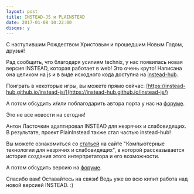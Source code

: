 ```yaml
---
layout: post
title: INSTEAD-JS и PLAINSTEAD
date: 2017-01-08 10:22:00
disqus: y
---
```

С наступившим Рождеством Христовым и прошедшим Новым Годом, друзья!

Рад сообщить, что благодаря усилиям technix, у нас появилась новая версия INSTEAD,
которая работает в web! Это очень круто! Написана она целиком на js и в виде
исходного кода доступна на [instead-hub](https://github.com/instead-hub).

Поиграть в некоторые игры, вы можете прямо сейчас: [https://instead-hub.github.io/instead-js/](https://instead-hub.github.io/instead-js/)

А потом обсудить и/или поблагодарить автора порта у нас на [форуме](https://instead.syscall.ru/talk/index.php/469-instead-js/).

Это не все новости на сегодня!

Антон Ласточкин адаптировал INSTEAD для незрячих и слабовидящих. В результате,
проект PlainInstead также стал частью instead-hub!

Вы можете ознакомиться со [статьей](http://tiflocomp.ru/games/archive/review/mirror_and_instead.php) на сайте "Компьютерные технологии для незрячих и слабовидящих",
в которой рассказывается история создания этого интерпретатора и его возможности.

А потом обсудить версию на [форуме](https://instead.syscall.ru/talk/index.php/372).

Спасибо вам! Оставайтесь на связи! Ведь уже во всю кипит работа над новой версией INSTEAD. :)
